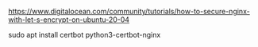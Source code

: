 https://www.digitalocean.com/community/tutorials/how-to-secure-nginx-with-let-s-encrypt-on-ubuntu-20-04

sudo apt install certbot python3-certbot-nginx

